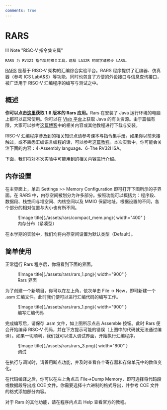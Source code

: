```yaml
---
comments: true 
---
```


# <strong>RARS</strong>

!!! Note "RISC-V 指令集专属"

    RARS 为 RV32I 指令集的相关工具，选择 LA32R 的同学请移步 LARS。
    

[RARS](https://github.com/TheThirdOne/rars) 是基于 RISC-V 架构的汇编综合实验平台。RARS 程序提供了汇编器、仿真器（参考 ICS LabA$\&$S）等功能，同时也包含了方便的外设接口与信息查询接口，被广泛用于 RISC-V 汇编程序的编写与测试之中。

## <strong>概述</strong>

<strong>你可以点击[这里](./src/rars1_6.jar)获取 1.6 版本的 Rars 应用。</strong>Rars 在安装了 Java 运行环境的电脑上都可以正常使用。你可以在 [Vlab 平台](https://vlab.ustc.edu.cn/)上获取 Java 的有关资源。由于篇幅有限，大家可以参考[这篇博客](https://blog.csdn.net/weixin_45710060/article/details/123315280)中的相关内容或其他教程进行下载与安装。

RISC-V 汇编程序涉及到的相关知识点请参考课本与指令集手册。如果你以前未接触过，或不熟悉汇编语言编程的话，可以参考[这篇教程](https://riscv-programming.org/book/riscv-book.html)。本次实验中，你可能会关注下面的内容：4-Assembly language、6-The RV32I ISA。

下面，我们将对本次实验中可能用到的相关内容进行介绍。


## <strong>内存设置</strong>

在主界面上，单击 Settings >> Memory Configuration 即可打开下图所示的子界面。在 RARS 中，内存空间被划分为许多部分。按照功能可以概括为：程序段、数据段、栈空间与堆空间、内核空间以及 MMIO 保留地址。根据设置的不同，各个部分的相对位置与大小也有所不同。
    
<figure markdown>
![Image title](./assets/rars/compact_mem.png){ width="400" }
<figcaption>内存分布（紧凑型）</figcaption>
</figure>

在本学期的实验中，我们均将内存空间设置为默认类型（Default）。



## <strong>简单使用</strong>

正常运行 Rars 程序后，你将看到下面的界面。

<figure markdown>
![Image title](./assets/rars/rars_1.png){ width="900" }
<figcaption>Rars 界面</figcaption>
</figure>

为了创建一个新项目，你可以在左上角，依次单击 File $\rightarrow$ New，即可新建一个 .asm 汇编文件。此时我们便可以进行汇编代码的编写工作。

<figure markdown>
![Image title](./assets/rars/rars_1.png){ width="900" }
<figcaption>编写汇编代码</figcaption>
</figure>

完成编写后，请保存 .asm 文件，如上图所示点击 Assemble 按钮。此时 Rars 便会开始编译 RISC-V 代码，并在下方提示可能的错误（上图中的代码就无法通过编译）。如果一切顺利，我们就可以进入调试界面，开始执行汇编程序。

<figure markdown>
![Image title](./assets/rars/rars_3.png){ width="800" }
<figcaption>调试</figcaption>
</figure>

在执行与调试时，请善用断点功能，并及时查看各个寄存器和存储单元中的数值变化。

在代码编译之后，你可以在左上角点击 File$\rightarrow$Dump Memory，即可选择将代码段或数据段导出成 COE 文件。你需要选择十六进制的格式导出，并参考 COE 文件的格式添加部分内容。

对于 Rars 的其他功能，请在程序内点击 Help 查看官方的教程。


